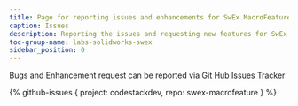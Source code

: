 ```yaml
---
title: Page for reporting issues and enhancements for SwEx.MacroFeature framework
caption: Issues
description: Reporting the issues and requesting new features for SwEx.MacroFeature framework for managing macro features in SOLIDWORKS add-ins
toc-group-name: labs-solidworks-swex
sidebar_position: 0
---
```

Bugs and Enhancement request can be reported via [Git Hub Issues Tracker](https://github.com/codestackdev/swex-macrofeature/issues)

{% github-issues { project: codestackdev, repo: swex-macrofeature } %}